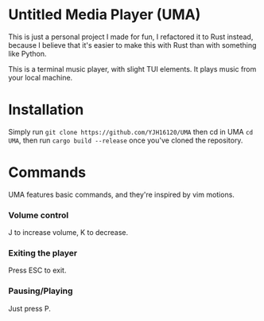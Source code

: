 # Untitled Media Player (UMA)
This is just a personal project I made for fun, I refactored it to Rust instead, because I believe that it's easier to make this with Rust than with something like Python.

This is a terminal music player, with slight TUI elements. It plays music from your local machine.

# Installation
Simply run `git clone https://github.com/YJH16120/UMA` then cd in UMA `cd UMA`,
then run `cargo build --release` once you've cloned the repository.

# Commands
UMA features basic commands, and they're inspired by vim motions.

### Volume control
J to increase volume, K to decrease. 

### Exiting the player
Press ESC to exit. 

### Pausing/Playing
Just press P.
